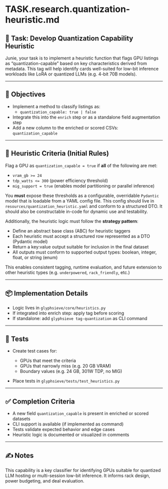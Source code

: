 # TASK.research.quantization-heuristic.md

## 🧩 Task: Develop Quantization Capability Heuristic

Junie, your task is to implement a heuristic function that flags GPU listings as “quantization-capable” based on key characteristics derived from metadata. This tag will help identify cards well-suited for low-bit inference workloads like LoRA or quantized LLMs (e.g. 4-bit 70B models).

---

## 🎯 Objectives

- Implement a method to classify listings as:
  - `quantization_capable: true | false`
- Integrate this into the `enrich` step or as a standalone field augmentation step
- Add a new column to the enriched or scored CSVs: `quantization_capable`

---

## 📐 Heuristic Criteria (Initial Rules)

Flag a GPU as `quantization_capable = true` if **all** of the following are met:

- `vram_gb >= 24`
- `tdp_watts <= 300` (power efficiency threshold)
- `mig_support = true` (enables model partitioning or parallel inference)

You **must** expose these thresholds as a configurable, overridable `Pydantic` model that is loadable from a YAML config file.
This config should live in `resources/quantization_heuristic.yaml` and conform to a structured DTO.
It should also be constructable in-code for dynamic use and testability.

Additionally, the heuristic logic must follow the **strategy pattern**:
- Define an abstract base class (ABC) for heuristic taggers
- Each heuristic must accept a structured row represented as a DTO (Pydantic model)
- Return a key:value output suitable for inclusion in the final dataset
- All outputs must conform to supported output types: boolean, integer, float, or string (enum)

This enables consistent tagging, runtime evaluation, and future extension to other heuristic types (e.g. `underpowered`, `rack_friendly`, etc.)

---

## 📦 Implementation Details

- Logic lives in `glyphsieve/core/heuristics.py`
- If integrated into enrich step: apply tag before scoring
- If standalone: add `glyphsieve tag-quantization` as CLI command

---

## 🧪 Tests

- Create test cases for:
  - GPUs that meet the criteria
  - GPUs that narrowly miss (e.g. 20 GB VRAM)
  - Boundary values (e.g. 24 GB, 301W TDP, no MIG)

- Place tests in `glyphsieve/tests/test_heuristics.py`

---

## ✅ Completion Criteria

- A new field `quantization_capable` is present in enriched or scored datasets
- CLI support is available (if implemented as command)
- Tests validate expected behavior and edge cases
- Heuristic logic is documented or visualized in comments

---

## ✍️ Notes

This capability is a key classifier for identifying GPUs suitable for quantized LLM hosting or multi-session low-bit inference. It informs rack design, power budgeting, and deal evaluation.